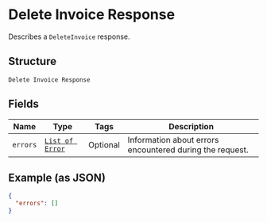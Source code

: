 
# Delete Invoice Response

Describes a `DeleteInvoice` response.

## Structure

`Delete Invoice Response`

## Fields

| Name | Type | Tags | Description |
|  --- | --- | --- | --- |
| `errors` | [`List of Error`](../../doc/models/error.md) | Optional | Information about errors encountered during the request. |

## Example (as JSON)

```json
{
  "errors": []
}
```

